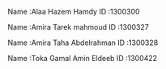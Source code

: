  Name :Alaa Hazem Hamdy         ID :1300300

 Name :Amira Tarek mahmoud      ID :1300327

 Name :Amira Taha Abdelrahman   ID :1300328

 Name :Toka Gamal Amin Eldeeb   ID :1300422
